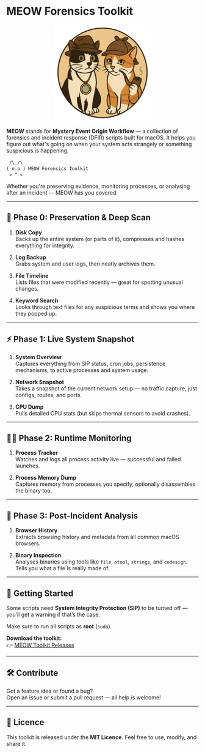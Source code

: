 # MEOW Forensics Toolkit

<div align="center">
  <img src="https://github.com/simon-im-security/MEOW-Forensics-Toolkit/blob/main/Images/meow_ft_logo.png?raw=true" width="50%">
</div>

**MEOW** stands for **Mystery Event Origin Workflow** — a collection of forensics and incident response (DFIR) scripts built for macOS. It helps you figure out what's going on when your system acts strangely or something suspicious is happening.

```
 /\_/\  
( o.o ) MEOW Forensics Toolkit
 > ^ <  
```

Whether you're preserving evidence, monitoring processes, or analysing after an incident — MEOW has you covered.

---

## 💾 Phase 0: Preservation & Deep Scan

1. **Disk Copy**  
   Backs up the entire system (or parts of it), compresses and hashes everything for integrity.

2. **Log Backup**  
   Grabs system and user logs, then neatly archives them.

3. **File Timeline**  
   Lists files that were modified recently — great for spotting unusual changes.

4. **Keyword Search**  
   Looks through text files for any suspicious terms and shows you where they popped up.

---

## ⚡ Phase 1: Live System Snapshot

1. **System Overview**  
   Captures everything from SIP status, cron jobs, persistence mechanisms, to active processes and system usage.

2. **Network Snapshot**  
   Takes a snapshot of the current network setup — no traffic capture, just configs, routes, and ports.

3. **CPU Dump**  
   Pulls detailed CPU stats (but skips thermal sensors to avoid crashes).

---

## 🕵️‍♂️ Phase 2: Runtime Monitoring

1. **Process Tracker**  
   Watches and logs all process activity live — successful and failed launches.

2. **Process Memory Dump**  
   Captures memory from processes you specify, optionally disassembles the binary too.

---

## 🧪 Phase 3: Post-Incident Analysis

1. **Browser History**  
   Extracts browsing history and metadata from all common macOS browsers.

2. **Binary Inspection**  
   Analyses binaries using tools like `file`, `otool`, `strings`, and `codesign`. Tells you what a file is really made of.

---

## 🚀 Getting Started

Some scripts need **System Integrity Protection (SIP)** to be turned off — you’ll get a warning if that’s the case.

Make sure to run all scripts as **root** (`sudo`).

**Download the toolkit:**  
👉 [MEOW Toolkit Releases](https://github.com/simon-im-security/MEOW-Forensics-Toolkit/releases/tag/main)

---

## 🛠 Contribute

Got a feature idea or found a bug?  
Open an issue or submit a pull request — all help is welcome!

---

## 📄 Licence

This toolkit is released under the **MIT Licence**. Feel free to use, modify, and share it.
